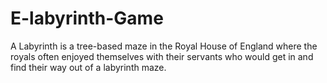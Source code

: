 # E-labyrinth-Game
A Labyrinth is a tree-based maze in the Royal House of England where the royals often enjoyed themselves with their servants who would get in and find their way out of a labyrinth maze.
